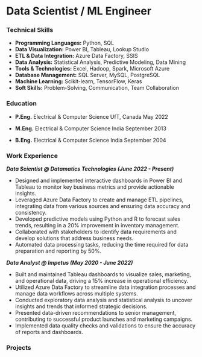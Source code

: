 # Data Scientist / ML Engineer


### Technical Skills


* **Programming Languages:** Python, SQL
* **Data Visualization:** Power BI, Tableau, Lookup Studio
* **ETL & Data Integration:** Azure Data Factory, SSIS
* **Data Analysis:** Statistical Analysis, Predictive Modeling, Data Mining
* **Tools & Technologies:** Excel, Hadoop, Spark, Microsoft Azure
* **Database Management:** SQL Server, MySQL, PostgreSQL
* **Machine Learning:** Scikit-learn, TensorFlow, Keras
* **Soft Skills:** Problem-Solving, Communication, Team Collaboration
  


### Education

* **P.Eng.** Electrical & Computer Science UfT, Canada  May 2022

* **M.Eng.** Electrical & Computer Science India  September 2013

* **B.Eng.** Electrical & Computer Science India  September 2004


### Work Experience

**_Data Scientist @ Datamatics Technologies (June 2022 - Present)_**

* Designed and implemented interactive dashboards in Power BI and Tableau to monitor key business metrics and provide actionable insights.
* Leveraged Azure Data Factory to create and manage ETL pipelines, integrating data from various sources and ensuring data accuracy and consistency.
* Developed predictive models using Python and R to forecast sales trends, resulting in a 20% improvement in inventory management.
* Collaborated with stakeholders to identify data requirements and develop solutions that address business needs.
* Automated data processing tasks, reducing the time required for data preparation and reporting by 50%.

**_Data Analyst @ Impetus (May 2020 - June 2022)_**

* Built and maintained Tableau dashboards to visualize sales, marketing, and operational data, driving a 15% increase in operational efficiency.
* Utilized Azure Data Factory to streamline data integration processes and manage data workflows across multiple systems.
* Conducted exploratory data analysis and statistical analysis to uncover insights and trends that informed strategic decisions.
* Presented data-driven recommendations to senior management, contributing to successful product launches and marketing campaigns.
* Implemented data quality checks and validations to ensure the accuracy of reports and dashboards.


### Projects





